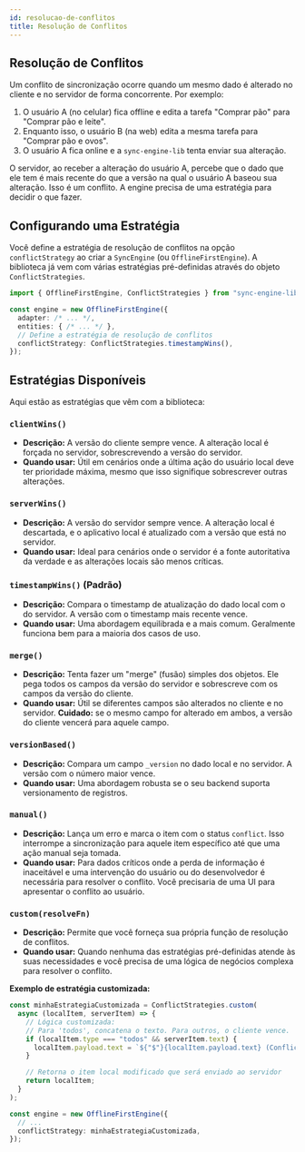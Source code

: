 ```yaml
---
id: resolucao-de-conflitos
title: Resolução de Conflitos
---
```


## Resolução de Conflitos

Um conflito de sincronização ocorre quando um mesmo dado é alterado no cliente e no servidor de forma concorrente. Por exemplo:

1. O usuário A (no celular) fica offline e edita a tarefa "Comprar pão" para "Comprar pão e leite".
2. Enquanto isso, o usuário B (na web) edita a mesma tarefa para "Comprar pão e ovos".
3. O usuário A fica online e a `sync-engine-lib` tenta enviar sua alteração.

O servidor, ao receber a alteração do usuário A, percebe que o dado que ele tem é mais recente do que a versão na qual o usuário A baseou sua alteração. Isso é um conflito. A engine precisa de uma estratégia para decidir o que fazer.

## Configurando uma Estratégia

Você define a estratégia de resolução de conflitos na opção `conflictStrategy` ao criar a `SyncEngine` (ou `OfflineFirstEngine`). A biblioteca já vem com várias estratégias pré-definidas através do objeto `ConflictStrategies`.

```typescript
import { OfflineFirstEngine, ConflictStrategies } from "sync-engine-lib";

const engine = new OfflineFirstEngine({
  adapter: /* ... */,
  entities: { /* ... */ },
  // Define a estratégia de resolução de conflitos
  conflictStrategy: ConflictStrategies.timestampWins(),
});
```

## Estratégias Disponíveis

Aqui estão as estratégias que vêm com a biblioteca:

### `clientWins()`

- **Descrição:** A versão do cliente sempre vence. A alteração local é forçada no servidor, sobrescrevendo a versão do servidor.
- **Quando usar:** Útil em cenários onde a última ação do usuário local deve ter prioridade máxima, mesmo que isso signifique sobrescrever outras alterações.

### `serverWins()`

- **Descrição:** A versão do servidor sempre vence. A alteração local é descartada, e o aplicativo local é atualizado com a versão que está no servidor.
- **Quando usar:** Ideal para cenários onde o servidor é a fonte autoritativa da verdade e as alterações locais são menos críticas.

### `timestampWins()` (Padrão)

- **Descrição:** Compara o timestamp de atualização do dado local com o do servidor. A versão com o timestamp mais recente vence.
- **Quando usar:** Uma abordagem equilibrada e a mais comum. Geralmente funciona bem para a maioria dos casos de uso.

### `merge()`

- **Descrição:** Tenta fazer um "merge" (fusão) simples dos objetos. Ele pega todos os campos da versão do servidor e sobrescreve com os campos da versão do cliente.
- **Quando usar:** Útil se diferentes campos são alterados no cliente e no servidor. **Cuidado:** se o mesmo campo for alterado em ambos, a versão do cliente vencerá para aquele campo.

### `versionBased()`

- **Descrição:** Compara um campo `_version` no dado local e no servidor. A versão com o número maior vence.
- **Quando usar:** Uma abordagem robusta se o seu backend suporta versionamento de registros.

### `manual()`

- **Descrição:** Lança um erro e marca o item com o status `conflict`. Isso interrompe a sincronização para aquele item específico até que uma ação manual seja tomada.
- **Quando usar:** Para dados críticos onde a perda de informação é inaceitável e uma intervenção do usuário ou do desenvolvedor é necessária para resolver o conflito. Você precisaria de uma UI para apresentar o conflito ao usuário.

### `custom(resolveFn)`

- **Descrição:** Permite que você forneça sua própria função de resolução de conflitos.
- **Quando usar:** Quando nenhuma das estratégias pré-definidas atende às suas necessidades e você precisa de uma lógica de negócios complexa para resolver o conflito.

**Exemplo de estratégia customizada:**

```typescript
const minhaEstrategiaCustomizada = ConflictStrategies.custom(
  async (localItem, serverItem) => {
    // Lógica customizada:
    // Para 'todos', concatena o texto. Para outros, o cliente vence.
    if (localItem.type === "todos" && serverItem.text) {
      localItem.payload.text = `${"$"}{localItem.payload.text} (Conflict: ${"$"}{serverItem.text})`;
    }

    // Retorna o item local modificado que será enviado ao servidor
    return localItem;
  }
);

const engine = new OfflineFirstEngine({
  // ...
  conflictStrategy: minhaEstrategiaCustomizada,
});
```
